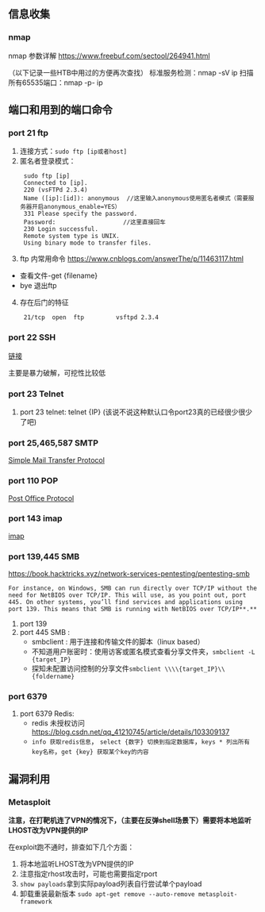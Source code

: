 ## 信息收集

### nmap
nmap 参数详解 https://www.freebuf.com/sectool/264941.html

（以下记录一些HTB中用过的方便再次查找）
标准服务检测：nmap -sV ip
扫描所有65535端口：nmap -p- ip


## 端口和用到的端口命令

### port 21 ftp
1. 连接方式：`sudo ftp [ip或者host]`
2. 匿名者登录模式：
   ```
	sudo ftp [ip]
	Connected to [ip].
	220 (vsFTPd 2.3.4)
	Name ([ip]:[id]): anonymous  //这里输入anonymous使用匿名者模式（需要服务器开启anonymous_enable=YES）
	331 Please specify the password.
	Password:					//这里直接回车
	230 Login successful.
	Remote system type is UNIX.
	Using binary mode to transfer files.
   ```
3. ftp 内常用命令 https://www.cnblogs.com/answerThe/p/11463117.html
  * 查看文件-get {filename}
  * bye  退出ftp

4. 存在后门的特征
   ```
	21/tcp  open  ftp         vsftpd 2.3.4
   ```

### port 22 SSH

[链接](https://book.hacktricks.xyz/network-services-pentesting/pentesting-ssh)

主要是暴力破解，可挖性比较低

### port 23 Telnet

1. port 23 telnet: telnet {IP} (该说不说这种默认口令port23真的已经很少很少了吧)

### port 25,465,587 SMTP

[Simple Mail Transfer Protocol](https://book.hacktricks.xyz/network-services-pentesting/pentesting-smtp#sniffing)

### port 110 POP

[Post Office Protocol](https://book.hacktricks.xyz/network-services-pentesting/pentesting-pop#hacktricks-automatic-commands)

### port 143 imap

[imap](https://book.hacktricks.xyz/network-services-pentesting/pentesting-imap)

### port 139,445 SMB
https://book.hacktricks.xyz/network-services-pentesting/pentesting-smb
```
For instance, on Windows, SMB can run directly over TCP/IP without the need for NetBIOS over TCP/IP. This will use, as you point out, port 445. On other systems, you’ll find services and applications using port 139. This means that SMB is running with NetBIOS over TCP/IP**.**
```
1. port 139
2. port 445 SMB :
	* smbclient : 用于连接和传输文件的脚本（linux based）
	* 不知道用户账密时：使用访客或匿名模式查看分享文件夹，`smbclient -L {target_IP}`
	* 探知未配置访问控制的分享文件`smbclient \\\\{target_IP}\\{foldername}`

### port 6379
1. port 6379 Redis:
	* redis 未授权访问 https://blog.csdn.net/qq_41210745/article/details/103309137 
	* `info 获取redis信息`， `select {数字} 切换到指定数据库`，`keys * 列出所有key名称`，`get {key} 获取某个key的内容`

## 漏洞利用

### Metasploit

**注意，在打靶机连了VPN的情况下，（主要在反弹shell场景下）需要将本地监听LHOST改为VPN提供的IP**

在exploit跑不通时，排查如下几个方面：
1. 将本地监听LHOST改为VPN提供的IP
2. 注意指定rhost攻击时，可能也需要指定rport
3. `show payloads`拿到实际payload列表自行尝试单个payload
4. 卸载重装最新版本 `sudo apt-get remove --auto-remove metasploit-framework`